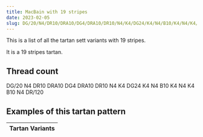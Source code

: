 ```yaml
---
title: MacBain with 19 stripes
date: 2023-02-05
slug: DG/20/N4/DR10/DRA10/DG4/DRA10/DR10/N4/K4/DG24/K4/N4/B10/K4/N4/K4/B10/N4/DR/120
---
```

This is a list of all the tartan sett variants with 19 stripes.

It is a 19 stripes tartan.


## Thread count
DG/20 N4 DR10 DRA10 DG4 DRA10 DR10 N4 K4 DG24 K4 N4 B10 K4 N4 K4 B10 N4 DR/120

## Examples of this tartan pattern

| Tartan Variants |
|---------------|
